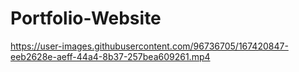 # Portfolio-Website




https://user-images.githubusercontent.com/96736705/167420847-eeb2628e-aeff-44a4-8b37-257bea609261.mp4

